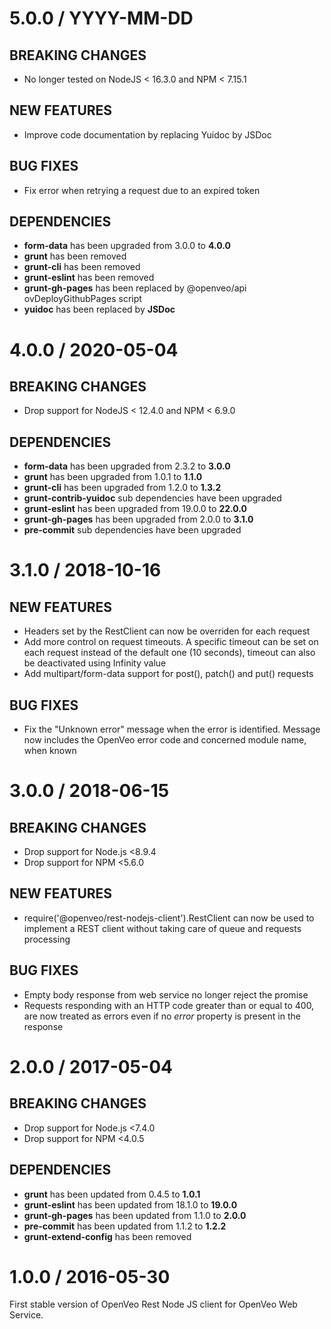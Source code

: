 # 5.0.0 / YYYY-MM-DD

## BREAKING CHANGES

- No longer tested on NodeJS &lt; 16.3.0 and NPM &lt; 7.15.1

## NEW FEATURES

- Improve code documentation by replacing Yuidoc by JSDoc

## BUG FIXES

- Fix error when retrying a request due to an expired token

## DEPENDENCIES

- **form-data** has been upgraded from 3.0.0 to **4.0.0**
- **grunt** has been removed
- **grunt-cli** has been removed
- **grunt-eslint** has been removed
- **grunt-gh-pages** has been replaced by @openveo/api ovDeployGithubPages script
- **yuidoc** has been replaced by **JSDoc**

# 4.0.0 / 2020-05-04

## BREAKING CHANGES

- Drop support for NodeJS &lt; 12.4.0 and NPM &lt; 6.9.0

## DEPENDENCIES

- **form-data** has been upgraded from 2.3.2 to **3.0.0**
- **grunt** has been upgraded from 1.0.1 to **1.1.0**
- **grunt-cli** has been upgraded from 1.2.0 to **1.3.2**
- **grunt-contrib-yuidoc** sub dependencies have been upgraded
- **grunt-eslint** has been upgraded from 19.0.0 to **22.0.0**
- **grunt-gh-pages** has been upgraded from 2.0.0 to **3.1.0**
- **pre-commit** sub dependencies have been upgraded

# 3.1.0 / 2018-10-16

## NEW FEATURES

- Headers set by the RestClient can now be overriden for each request
- Add more control on request timeouts. A specific timeout can be set on each request instead of the default one (10 seconds), timeout can also be deactivated using Infinity value
- Add multipart/form-data support for post(), patch() and put() requests

## BUG FIXES

- Fix the "Unknown error" message when the error is identified. Message now includes the OpenVeo error code and concerned module name, when known

# 3.0.0 / 2018-06-15

## BREAKING CHANGES

- Drop support for Node.js &lt;8.9.4
- Drop support for NPM &lt;5.6.0

## NEW FEATURES

- require('@openveo/rest-nodejs-client').RestClient can now be used to implement a REST client without taking care of queue and requests processing

## BUG FIXES

- Empty body response from web service no longer reject the promise
- Requests responding with an HTTP code greater than or equal to 400, are now treated as errors even if no *error* property is present in the response

# 2.0.0 / 2017-05-04

## BREAKING CHANGES

- Drop support for Node.js &lt;7.4.0
- Drop support for NPM &lt;4.0.5

## DEPENDENCIES

- **grunt** has been updated from 0.4.5 to **1.0.1**
- **grunt-eslint** has been updated from 18.1.0 to **19.0.0**
- **grunt-gh-pages** has been updated from 1.1.0 to **2.0.0**
- **pre-commit** has been updated from 1.1.2 to **1.2.2**
- **grunt-extend-config** has been removed

# 1.0.0 / 2016-05-30

First stable version of OpenVeo Rest Node JS client for OpenVeo Web Service.
